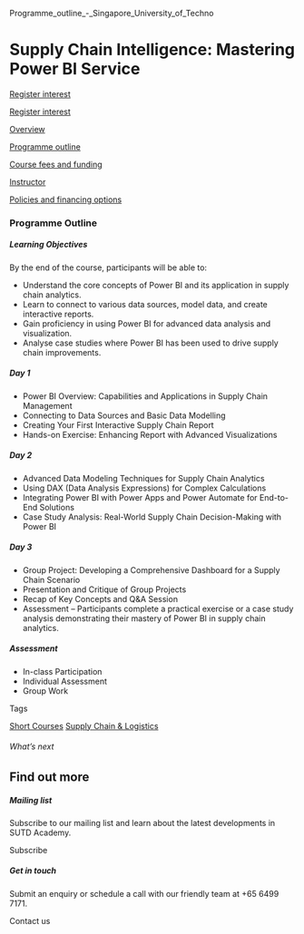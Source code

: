 Programme_outline_-_Singapore_University_of_Techno



Supply Chain Intelligence: Mastering Power BI Service
=====================================================

[Register interest](/admissions/academy/short-courses/short-courses-register-your-interest/?coursename=supply-chain-intelligence)

[Register interest](/admissions/academy/short-courses/short-courses-register-your-interest/?coursename=supply-chain-intelligence)

[Overview](/course/supply-chain-intelligence/#tabs)

[Programme outline](/course/supply-chain-intelligence/programme-outline/#tabs)

[Course fees and funding](/course/supply-chain-intelligence/course-fees-and-funding/#tabs)

[Instructor](/course/supply-chain-intelligence/instructor/#tabs)

[Policies and financing options](/course/supply-chain-intelligence/policies-and-financing-options/#tabs)

### Programme Outline

##### **Learning Objectives**

By the end of the course, participants will be able to:

* Understand the core concepts of Power BI and its application in supply chain analytics.
* Learn to connect to various data sources, model data, and create interactive reports.
* Gain proficiency in using Power BI for advanced data analysis and visualization.
* Analyse case studies where Power BI has been used to drive supply chain improvements.

##### Day 1

* Power BI Overview: Capabilities and Applications in Supply Chain Management
* Connecting to Data Sources and Basic Data Modelling
* Creating Your First Interactive Supply Chain Report
* Hands-on Exercise: Enhancing Report with Advanced Visualizations

##### Day 2

* Advanced Data Modeling Techniques for Supply Chain Analytics
* Using DAX (Data Analysis Expressions) for Complex Calculations
* Integrating Power BI with Power Apps and Power Automate for End-to-End Solutions
* Case Study Analysis: Real-World Supply Chain Decision-Making with Power BI

##### Day 3

* Group Project: Developing a Comprehensive Dashboard for a Supply Chain Scenario
* Presentation and Critique of Group Projects
* Recap of Key Concepts and Q&A Session
* Assessment – Participants complete a practical exercise or a case study analysis demonstrating their mastery of Power BI in supply chain analytics.

##### Assessment

* In-class Participation
* Individual Assessment
* Group Work

Tags

[Short Courses](/admissions/academy/courses-and-modules/?academy-type-course=780)
[Supply Chain & Logistics](/admissions/academy/courses-and-modules/?discipline=802)

###### What’s next

Find out more
-------------

##### Mailing list

Subscribe to our mailing list and learn about the latest developments in SUTD Academy.

Subscribe

##### Get in touch

Submit an enquiry or schedule a call with our friendly team at +65 6499 7171.

Contact us

